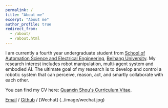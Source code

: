 ```yaml
---
permalink: /
title: "About me"
excerpt: "About me"
author_profile: true
redirect_from: 
  - /about/
  - /about.html
---
```


I am currently a fourth year undergraduate student from [School of Automation Science and Electrical Engineering](https://dept3.buaa.edu.cn/), [Beihang University](https://www.buaa.edu.cn/). My research interest includes robot manipulation, multi-agent system and embodied AI. The ultimate goal of my research is to develop and control a robotic system that can perceive, reason, act, and smartly collaborate with each other.

You can find my CV here: [Quanxin Shou's Curriculum Vitae](../assets/Shouquanxin_CV.pdf).

[Email](quanxinshou@gmail.com) / [Github](https://github.com/SQX-code) / [Wechat] (../image/wechat.jpg)
